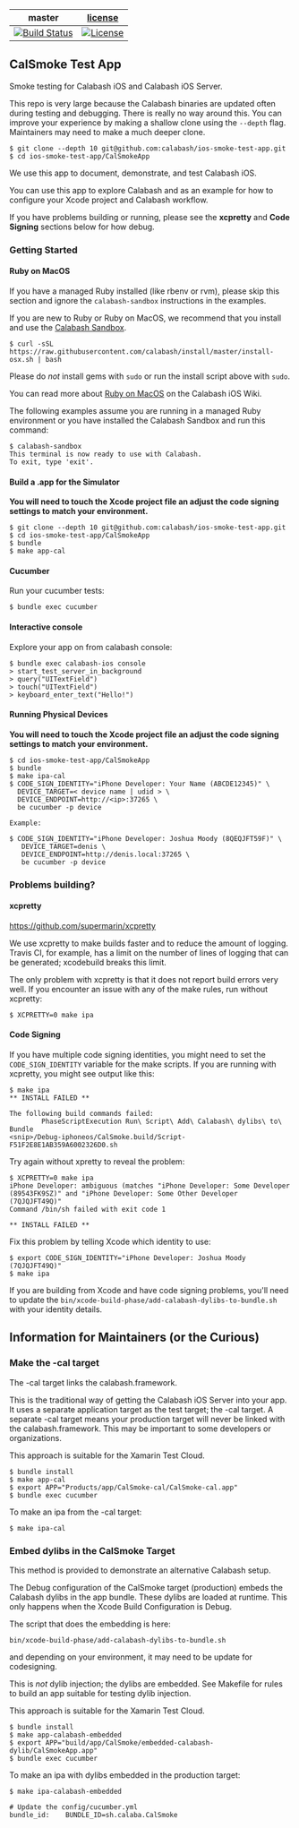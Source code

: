 | master  |  [license](LICENSE) |
|---------|---------------------|
|[![Build Status](https://msmobilecenter.visualstudio.com/Mobile-Center/_apis/build/status/test-cloud/xamarin-uitest/calabash.ios-smoke-test-app?branchName=master)](https://msmobilecenter.visualstudio.com/Mobile-Center/_build/latest?definitionId=3620&branchName=master)| [![License](https://img.shields.io/badge/licence-MIT-blue.svg)](http://opensource.org/licenses/MIT) |

## CalSmoke Test App

Smoke testing for Calabash iOS and Calabash iOS Server.

This repo is very large because the Calabash binaries are updated often
during testing and debugging.  There is really no way around this.  You
can improve your experience by making a shallow clone using the
`--depth` flag.  Maintainers may need to make a much deeper clone.

```
$ git clone --depth 10 git@github.com:calabash/ios-smoke-test-app.git
$ cd ios-smoke-test-app/CalSmokeApp
```

We use this app to document, demonstrate, and test Calabash iOS.

You can use this app to explore Calabash and as an example for how to
configure your Xcode project and Calabash workflow.

If you have problems building or running, please see the **xcpretty**
and **Code Signing** sections below for how debug.

### Getting Started

#### Ruby on MacOS

If you have a managed Ruby installed (like rbenv or rvm), please skip this section
and ignore the `calabash-sandbox` instructions in the examples.

If you are new to Ruby or Ruby on MacOS, we recommend that you install and use the
[Calabash Sandbox](https://github.com/calabash/install).

```
$ curl -sSL https://raw.githubusercontent.com/calabash/install/master/install-osx.sh | bash
```

Please do _*not*_ install gems with `sudo` or run the install script above with `sudo`.

You can read more about [Ruby on MacOS](https://github.com/calabash/calabash-ios/wiki/Ruby-on-MacOS) on the Calabash iOS Wiki.

The following examples assume you are running in a managed Ruby environment or you
have installed the Calabash Sandbox and run this command:

```
$ calabash-sandbox
This terminal is now ready to use with Calabash.
To exit, type 'exit'.
```

#### Build a .app for the Simulator

**You will need to touch the Xcode project file an adjust the code signing settings to match your environment.**

```
$ git clone --depth 10 git@github.com:calabash/ios-smoke-test-app.git
$ cd ios-smoke-test-app/CalSmokeApp
$ bundle
$ make app-cal
```


#### Cucumber

Run your cucumber tests:

```
$ bundle exec cucumber
```

#### Interactive console

Explore your app on from calabash console:

```
$ bundle exec calabash-ios console
> start_test_server_in_background
> query("UITextField")
> touch("UITextField")
> keyboard_enter_text("Hello!")
```

#### Running Physical Devices

**You will need to touch the Xcode project file an adjust the code signing settings to match your environment.**

```
$ cd ios-smoke-test-app/CalSmokeApp
$ bundle
$ make ipa-cal
$ CODE_SIGN_IDENTITY="iPhone Developer: Your Name (ABCDE12345)" \
  DEVICE_TARGET=< device name | udid > \
  DEVICE_ENDPOINT=http://<ip>:37265 \
  be cucumber -p device
  
Example:

$ CODE_SIGN_IDENTITY="iPhone Developer: Joshua Moody (8QEQJFT59F)" \
   DEVICE_TARGET=denis \
   DEVICE_ENDPOINT=http://denis.local:37265 \
   be cucumber -p device
```


### Problems building?

#### xcpretty

https://github.com/supermarin/xcpretty

We use xcpretty to make builds faster and to reduce the amount of
logging.  Travis CI, for example, has a limit on the number of lines of
logging that can be generated; xcodebuild breaks this limit.

The only problem with xcpretty is that it does not report build errors
very well.  If you encounter an issue with any of the make rules, run
without xcpretty:

```
$ XCPRETTY=0 make ipa
```

#### Code Signing

If you have multiple code signing identities, you might need to set the
`CODE_SIGN_IDENTITY` variable for the make scripts.  If you are running
with xcpretty, you might see output like this:

```
$ make ipa
** INSTALL FAILED **

The following build commands failed:
        PhaseScriptExecution Run\ Script\ Add\ Calabash\ dylibs\ to\ Bundle
<snip>/Debug-iphoneos/CalSmoke.build/Script-F51F2E8E1AB359A6002326D0.sh
```

Try again without xpretty to reveal the problem:

```
$ XCPRETTY=0 make ipa
iPhone Developer: ambiguous (matches "iPhone Developer: Some Developer
(89543FK9SZ)" and "iPhone Developer: Some Other Developer (7QJQJFT49Q)"
Command /bin/sh failed with exit code 1

** INSTALL FAILED **
```

Fix this problem by telling Xcode which identity to use:

```
$ export CODE_SIGN_IDENTITY="iPhone Developer: Joshua Moody (7QJQJFT49Q)"
$ make ipa
```

If you are building from Xcode and have code signing problems, you'll
need to update the `bin/xcode-build-phase/add-calabash-dylibs-to-bundle.sh`
with your identity details.

## Information for Maintainers (or the Curious)

### Make the -cal target

The -cal target links the calabash.framework.

This is the traditional way of getting the Calabash iOS Server into your
app.  It uses a separate application target as the test target; the -cal
target.  A separate -cal target means your production target will never
be linked with the calabash.framework.  This may be important to some
developers or organizations.

This approach is suitable for the Xamarin Test Cloud.

```
$ bundle install
$ make app-cal
$ export APP="Products/app/CalSmoke-cal/CalSmoke-cal.app"
$ bundle exec cucumber
```

To make an ipa from the -cal target:

```
$ make ipa-cal
```

### Embed dylibs in the CalSmoke Target

This method is provided to demonstrate an alternative Calabash setup.

The Debug configuration of the CalSmoke target (production) embeds the
Calabash dylibs in the app bundle.  These dylibs are loaded at runtime.
This only happens when the Xcode Build Configuration is Debug.

The script that does the embedding is here:

```
bin/xcode-build-phase/add-calabash-dylibs-to-bundle.sh
```

and depending on your environment, it may need to be update for codesigning.

This is _not_ dylib injection; the dylibs are embedded.  See Makefile for
rules to build an app suitable for testing dylib injection.

This approach is suitable for the Xamarin Test Cloud.

```
$ bundle install
$ make app-calabash-embedded
$ export APP="build/app/CalSmoke/embedded-calabash-dylib/CalSmokeApp.app"
$ bundle exec cucumber
```

To make an ipa with dylibs embedded in the production target:

```
$ make ipa-calabash-embedded

# Update the config/cucumber.yml
bundle_id:    BUNDLE_ID=sh.calaba.CalSmoke
```
